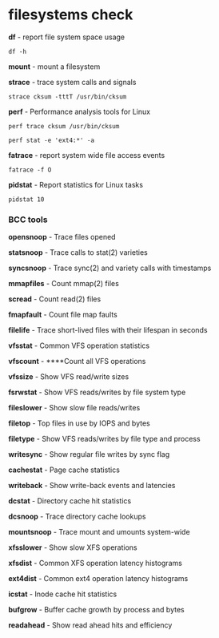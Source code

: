 # filesystems check

**df** - report file system space usage

```
df -h
```

**mount** - mount a filesystem

**strace** - trace system calls and signals

```
strace cksum -tttT /usr/bin/cksum
```

**perf** - Performance analysis tools for Linux

```
perf trace cksum /usr/bin/cksum
```

```
perf stat -e 'ext4:*' -a
```

**fatrace** - report system wide file access events

```
fatrace -f O
```

**pidstat** - Report statistics for Linux tasks

```
pidstat 10
```

### BCC tools

**opensnoop** - Trace files opened

**statsnoop** - Trace calls to stat(2) varieties

**syncsnoop** - Trace sync(2) and variety calls with timestamps

**mmapfiles** - Count mmap(2) files

**scread** - Count read(2) files

**fmapfault** - Count file map faults

**filelife** - Trace short-lived files with their lifespan in seconds

**vfsstat** - Common VFS operation statistics

**vfscount** - ****Count all VFS operations

**vfssize** - Show VFS read/write sizes

**fsrwstat** - Show VFS reads/writes by file system type

**fileslower** - Show slow file reads/writes

**filetop** - Top files in use by IOPS and bytes

**filetype** - Show VFS reads/writes by file type and process

**writesync** - Show regular file writes by sync flag

**cachestat** - Page cache statistics

**writeback** - Show write-back events and latencies

**dcstat** - Directory cache hit statistics

**dcsnoop** - Trace directory cache lookups

**mountsnoop** - Trace mount and umounts system-wide

**xfsslower** - Show slow XFS operations

**xfsdist** - Common XFS operation latency histograms

**ext4dist** - Common ext4 operation latency histograms

**icstat** - Inode cache hit statistics

**bufgrow** - Buffer cache growth by process and bytes

**readahead** - Show read ahead hits and efficiency